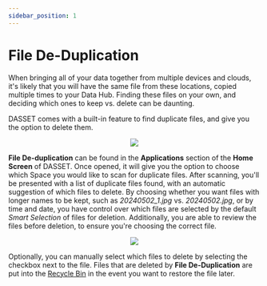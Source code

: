 ```yaml
---
sidebar_position: 1
---
```


# File De-Duplication
When bringing all of your data together from multiple devices and clouds, it's likely that you will have the same file from these locations, copied multiple times to your Data Hub.  Finding these files on your own, and deciding which ones to keep vs. delete can be daunting.  

DASSET comes with a built-in feature to find duplicate files, and give you the option to delete them.

<p align="center">
<img src={require("./de-duplication.png").default} style={{transform:'scale(.75)'}} />
</p>

**File De-duplication** can be found in the **Applications** section of the **Home Screen** of DASSET.  Once opened, it will give you the option to choose which Space you would like to scan for duplicate files.  After scanning, you'll be presented with a list of duplicate files found, with an automatic suggestion of which files to delete.  By choosing whether you want files with longer names to be kept, such as *20240502_1.jpg* vs. *20240502.jpg*, or by time and date, you have control over which files are selected by the default *Smart Selection* of files for deletion. Additionally, you are able to review the files before deletion, to ensure you're choosing the correct file.

<p align="center">
<img src={require("./de-duplication-all.png").default} style={{transform:'scale(1.0)'}} />
</p>

Optionally, you can manually select which files to delete by selecting the checkbox next to the file.  Files that are deleted by **File De-Duplication** are put into the [Recycle Bin](recycle.md) in the event you want to restore the file later.
